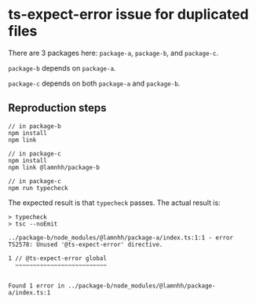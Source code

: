 # ts-expect-error issue for duplicated files

There are 3 packages here: `package-a`, `package-b`, and `package-c`.

`package-b` depends on `package-a`.

`package-c` depends on both `package-a` and `package-b`.

## Reproduction steps

```
// in package-b
npm install
npm link

// in package-c
npm install
npm link @lamnhh/package-b

// in package-c
npm run typecheck
```

The expected result is that `typecheck` passes. The actual result is:

```
> typecheck
> tsc --noEmit

../package-b/node_modules/@lamnhh/package-a/index.ts:1:1 - error TS2578: Unused '@ts-expect-error' directive.

1 // @ts-expect-error global
  ~~~~~~~~~~~~~~~~~~~~~~~~~~


Found 1 error in ../package-b/node_modules/@lamnhh/package-a/index.ts:1
```
